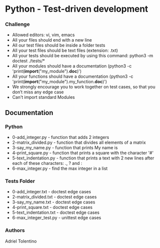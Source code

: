 # Python - Test-driven development

### Challenge
- Allowed editors: vi, vim, emacs
- All your files should end with a new line
- All our test files should be inside a folder tests
- All your test files should be text files (extension: .txt)
- All your tests should be executed by using this command: python3 -m doctest ./tests/*
- All your modules should have a documentation (python3 -c 'print(__import__("my_module").__doc__)')
- All your functions should have a documentation (python3 -c 'print(__import__("my_module").my_function.__doc__)')
- We strongly encourage you to work together on test cases, so that you don’t miss any edge case
- Can't import standard Modules

## Documentation

### Python
- 0-add_integer.py - function that adds 2 integers
- 2-matrix_divided.py - function that divides all elements of a matrix
- 3-say_my_name.py - function that prints My name is <first name> <last name>
- 4-print_square.py - function that prints a square with the character '#'
- 5-text_indentation.py - function that prints a text with 2 new lines after each of these characters: ., ? and :
- 6-max_integer.py - find the max integer in a list

### Tests Folder
- 0-add_integer.txt - doctest edge cases
- 2-matrix_divided.txt - doctest edge cases
- 3-say_my_name.txt - doctest edge cases
- 4-print_square.txt - doctest edge cases
- 5-text_indentation.txt - doctest edge cases
- 6-max_integer_test.py - unittest edge cases

### Authors
Adriel Tolentino
